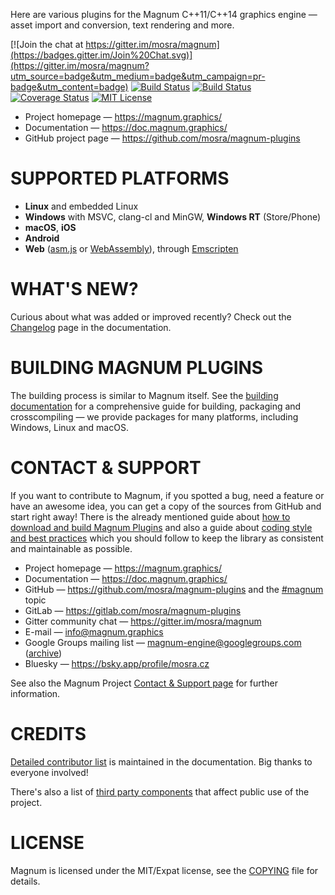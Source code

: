 Here are various plugins for the Magnum C++11/C++14 graphics engine — asset
import and conversion, text rendering and more.

[![Join the chat at https://gitter.im/mosra/magnum](https://badges.gitter.im/Join%20Chat.svg)](https://gitter.im/mosra/magnum?utm_source=badge&utm_medium=badge&utm_campaign=pr-badge&utm_content=badge)
[![Build Status](https://circleci.com/gh/mosra/magnum-plugins.svg?style=shield)](https://circleci.com/gh/mosra/magnum-plugins)
[![Build Status](https://ci.appveyor.com/api/projects/status/nkdlwaxm2i9d6vpx/branch/master?svg=true)](https://ci.appveyor.com/project/mosra/magnum-plugins/branch/master)
[![Coverage Status](https://codecov.io/gh/mosra/magnum-plugins/branch/master/graph/badge.svg)](https://codecov.io/gh/mosra/magnum-plugins)
[![MIT License](https://img.shields.io/badge/license-MIT-green.svg)](https://opensource.org/licenses/MIT)

-   Project homepage — https://magnum.graphics/
-   Documentation — https://doc.magnum.graphics/
-   GitHub project page — https://github.com/mosra/magnum-plugins

SUPPORTED PLATFORMS
===================

-   **Linux** and embedded Linux
-   **Windows** with MSVC, clang-cl and MinGW, **Windows RT** (Store/Phone)
-   **macOS**, **iOS**
-   **Android**
-   **Web** ([asm.js](http://asmjs.org/) or [WebAssembly](http://webassembly.org/)),
    through [Emscripten](http://kripken.github.io/emscripten-site/)

WHAT'S NEW?
===========

Curious about what was added or improved recently? Check out the
[Changelog](https://doc.magnum.graphics/magnum/changelog-plugins.html#changelog-plugins-latest)
page in the documentation.

BUILDING MAGNUM PLUGINS
=======================

The building process is similar to Magnum itself. See the
[building documentation](https://doc.magnum.graphics/magnum/building-plugins.html)
for a comprehensive guide for building, packaging and crosscompiling — we
provide packages for many platforms, including Windows, Linux and macOS.

CONTACT & SUPPORT
=================

If you want to contribute to Magnum, if you spotted a bug, need a feature or
have an awesome idea, you can get a copy of the sources from GitHub and start
right away! There is the already mentioned guide about
[how to download and build Magnum Plugins](https://doc.magnum.graphics/magnum/building-plugins.html)
and also a guide about [coding style and best practices](https://doc.magnum.graphics/magnum/coding-style.html)
which you should follow to keep the library as consistent and maintainable as
possible.

-   Project homepage — https://magnum.graphics/
-   Documentation — https://doc.magnum.graphics/
-   GitHub — https://github.com/mosra/magnum-plugins and the
    [#magnum](https://github.com/topics/magnum) topic
-   GitLab — https://gitlab.com/mosra/magnum-plugins
-   Gitter community chat — https://gitter.im/mosra/magnum
-   E-mail — info@magnum.graphics
-   Google Groups mailing list — magnum-engine@googlegroups.com
    ([archive](https://groups.google.com/forum/#!forum/magnum-engine))
-   Bluesky — https://bsky.app/profile/mosra.cz

See also the Magnum Project [Contact & Support page](https://magnum.graphics/contact/)
for further information.

CREDITS
=======

[Detailed contributor list](https://doc.magnum.graphics/magnum/credits-contributors.html#plugins)
is maintained in the documentation. Big thanks to everyone involved!

There's also a list of [third party components](https://doc.magnum.graphics/magnum/credits-third-party.html)
that affect public use of the project.

LICENSE
=======

Magnum is licensed under the MIT/Expat license, see the [COPYING](COPYING) file
for details.
